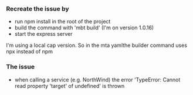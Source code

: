 ### Recreate the issue by
- run npm install in the root of the project
- build the command with 'mbt build' (I'm on version 1.0.16)
- start the express server

I'm using a local cap version. So in the mta yamlthe builder command uses npx instead of npm

### The issue
- when calling a service (e.g. NorthWind) the error 'TypeError: Cannot read property 'target' of undefined' is thrown
